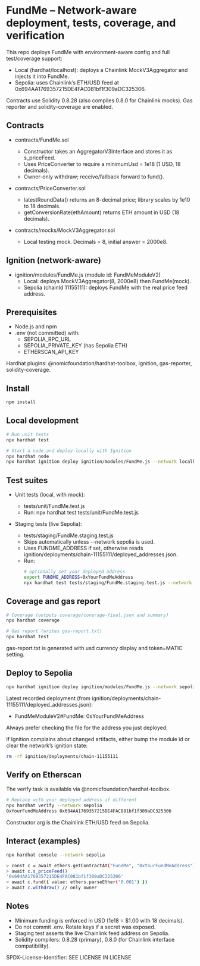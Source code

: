 # FundMe – Network-aware deployment, tests, coverage, and verification

This repo deploys FundMe with environment-aware config and full test/coverage support:
- Local (hardhat/localhost): deploys a Chainlink MockV3Aggregator and injects it into FundMe.
- Sepolia: uses Chainlink’s ETH/USD feed at 0x694AA1769357215DE4FAC081bf1f309aDC325306.

Contracts use Solidity 0.8.28 (also compiles 0.8.0 for Chainlink mocks). Gas reporter and solidity-coverage are enabled.

## Contracts

- contracts/FundMe.sol
  - Constructor takes an AggregatorV3Interface and stores it as s_priceFeed.
  - Uses PriceConverter to require a minimumUsd = 1e18 (1 USD, 18 decimals).
  - Owner-only withdraw; receive/fallback forward to fund().

- contracts/PriceConverter.sol
  - latestRoundData() returns an 8-decimal price; library scales by 1e10 to 18 decimals.
  - getConversionRate(ethAmount) returns ETH amount in USD (18 decimals).

- contracts/mocks/MockV3Aggregator.sol
  - Local testing mock. Decimals = 8, initial answer = 2000e8.

## Ignition (network-aware)

- ignition/modules/FundMe.js (module id: FundMeModuleV2)
  - Local: deploys MockV3Aggregator(8, 2000e8) then FundMe(mock).
  - Sepolia (chainId 11155111): deploys FundMe with the real price feed address.

## Prerequisites

- Node.js and npm
- .env (not committed) with:
  - SEPOLIA_RPC_URL
  - SEPOLIA_PRIVATE_KEY (has Sepolia ETH)
  - ETHERSCAN_API_KEY

Hardhat plugins: @nomicfoundation/hardhat-toolbox, ignition, gas-reporter, solidity-coverage.

## Install

```bash
npm install
```

## Local development

```bash
# Run unit tests
npx hardhat test

# Start a node and deploy locally with Ignition
npx hardhat node
npx hardhat ignition deploy ignition/modules/FundMe.js --network localhost
```

## Test suites

- Unit tests (local, with mock):
  - tests/unit/FundMe.test.js
  - Run: npx hardhat test tests/unit/FundMe.test.js

- Staging tests (live Sepolia):
  - tests/staging/FundMe.staging.test.js
  - Skips automatically unless --network sepolia is used.
  - Uses FUNDME_ADDRESS if set, otherwise reads ignition/deployments/chain-11155111/deployed_addresses.json.
  - Run:
    ```bash
    # optionally set your deployed address
    export FUNDME_ADDRESS=0xYourFundMeAddress
    npx hardhat test tests/staging/FundMe.staging.test.js --network sepolia
    ```

## Coverage and gas report

```bash
# Coverage (outputs coverage/coverage-final.json and summary)
npx hardhat coverage

# Gas report (writes gas-report.txt)
npx hardhat test
```

gas-report.txt is generated with usd currency display and token=MATIC setting.

## Deploy to Sepolia

```bash
npx hardhat ignition deploy ignition/modules/FundMe.js --network sepolia
```

Latest recorded deployment (from ignition/deployments/chain-11155111/deployed_addresses.json):
- FundMeModuleV2#FundMe: 0xYourFundMeAddress

Always prefer checking the file for the address you just deployed.

If Ignition complains about changed artifacts, either bump the module id or clear the network’s ignition state:
```bash
rm -rf ignition/deployments/chain-11155111
```

## Verify on Etherscan

The verify task is available via @nomicfoundation/hardhat-toolbox.

```bash
# Replace with your deployed address if different
npx hardhat verify --network sepolia 
0xYourFundMeAddress 0x694AA1769357215DE4FAC081bf1f309aDC325306
```

Constructor arg is the Chainlink ETH/USD feed on Sepolia.

## Interact (examples)

```bash
npx hardhat console --network sepolia

> const c = await ethers.getContractAt("FundMe", "0xYourFundMeAddress")
> await c.s_priceFeed()
'0x694AA1769357215DE4FAC081bf1f309aDC325306'
> await c.fund({ value: ethers.parseEther("0.001") })
> await c.withdraw() // only owner
```

## Notes

- Minimum funding is enforced in USD (1e18 = $1.00 with 18 decimals).
- Do not commit .env. Rotate keys if a secret was exposed.
- Staging test asserts the live Chainlink feed address on Sepolia.
- Solidity compilers: 0.8.28 (primary), 0.8.0 (for Chainlink interface compatibility).

SPDX-License-Identifier: SEE LICENSE IN LICENSE
